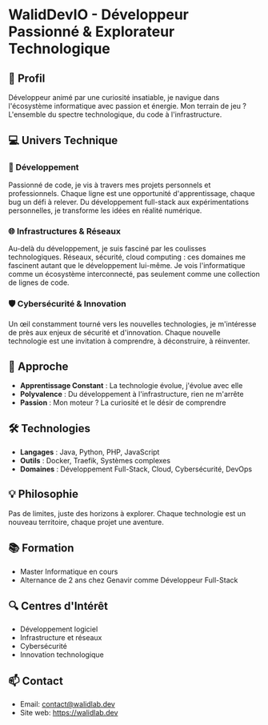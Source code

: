 # WalidDevIO - Développeur Passionné & Explorateur Technologique

## 🚀 Profil
Développeur animé par une curiosité insatiable, je navigue dans l'écosystème informatique avec passion et énergie. Mon terrain de jeu ? L'ensemble du spectre technologique, du code à l'infrastructure.

## 💻 Univers Technique

### 🔧 Développement
Passionné de code, je vis à travers mes projets personnels et professionnels. Chaque ligne est une opportunité d'apprentissage, chaque bug un défi à relever. Du développement full-stack aux expérimentations personnelles, je transforme les idées en réalité numérique.

### 🌐 Infrastructures & Réseaux
Au-delà du développement, je suis fasciné par les coulisses technologiques. Réseaux, sécurité, cloud computing : ces domaines me fascinent autant que le développement lui-même. Je vois l'informatique comme un écosystème interconnecté, pas seulement comme une collection de lignes de code.

### 🛡️ Cybersécurité & Innovation
Un œil constamment tourné vers les nouvelles technologies, je m'intéresse de près aux enjeux de sécurité et d'innovation. Chaque nouvelle technologie est une invitation à comprendre, à déconstruire, à réinventer.

## 🔬 Approche
- **Apprentissage Constant** : La technologie évolue, j'évolue avec elle
- **Polyvalence** : Du développement à l'infrastructure, rien ne m'arrête
- **Passion** : Mon moteur ? La curiosité et le désir de comprendre

## 🛠 Technologies
- **Langages** : Java, Python, PHP, JavaScript
- **Outils** : Docker, Traefik, Systèmes complexes
- **Domaines** : Développement Full-Stack, Cloud, Cybersécurité, DevOps

## 💡 Philosophie
Pas de limites, juste des horizons à explorer. Chaque technologie est un nouveau territoire, chaque projet une aventure.

## 📚 Formation
- Master Informatique en cours
- Alternance de 2 ans chez Genavir comme Développeur Full-Stack

## 🔍 Centres d'Intérêt
- Développement logiciel
- Infrastructure et réseaux
- Cybersécurité
- Innovation technologique

## 📫 Contact
- Email: contact@walidlab.dev
- Site web: https://walidlab.dev
